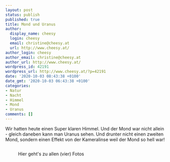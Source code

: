 ```yaml
---
layout: post
status: publish
published: true
title: Mond und Uranus
author:
  display_name: cheesy
  login: cheesy
  email: christine@cheesy.at
  url: http://www.cheesy.at/
author_login: cheesy
author_email: christine@cheesy.at
author_url: http://www.cheesy.at/
wordpress_id: 42191
wordpress_url: http://www.cheesy.at/?p=42191
date: '2020-10-03 08:43:38 +0100'
date_gmt: '2020-10-03 06:43:38 +0100'
categories:
- Natur
- Nacht
- Himmel
- Mond
- Uranus
comments: []
---
```

<!-- wp:paragraph -->
Wir hatten heute einen Super klaren Himmel. Und der Mond war nicht allein - gleich daneben kann man Uranus sehen. Und drunter nicht einen zweiten Mond, sondern einen Effekt von der Kameralinse weil der Mond so hell war!
<!-- /wp:paragraph -->
<!-- wp:image {"id":42187} -->
<figure class="wp-block-image"><img src="{% link _fotos/events/20016-2020/2020/mond-und-uranus/Moon-and-Uranus-003.jpg %}" alt="" class="wp-image-42187"></figure>
<!-- /wp:image -->
<!-- wp:image {"id":42188,"linkDestination":"custom"} -->
<figure class="wp-block-image"><a href="{% link _fotos/events/20016-2020/2020/mond-und-uranus/index.md %}"><img src="{% link _fotos/events/20016-2020/2020/mond-und-uranus/Moon-and-Uranus-004.jpg %}" alt="" class="wp-image-42188"></a><br>
<figcaption>Hier geht's zu allen (vier) Fotos</figcaption>
</figure>
<!-- /wp:image -->
